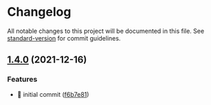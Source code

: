 # Changelog

All notable changes to this project will be documented in this file. See [standard-version](https://github.com/conventional-changelog/standard-version) for commit guidelines.

## [1.4.0](https://github.com/danydodson/eslint-config-react/compare/v1.3.0...v1.4.0) (2021-12-16)


### Features

* :wrench: initial commit ([f6b7e81](https://github.com/danydodson/eslint-config-react/commit/f6b7e8151882bf67442c937508ec5351d4eac160))

